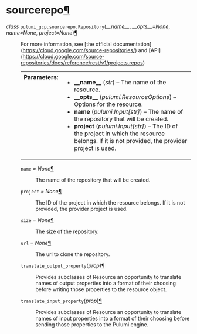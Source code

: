<div class="section" id="module-pulumi_gcp.sourcerepo">
<span id="sourcerepo"></span><h1>sourcerepo<a class="headerlink" href="#module-pulumi_gcp.sourcerepo" title="Permalink to this headline">¶</a></h1>
<dl class="class">
<dt id="pulumi_gcp.sourcerepo.Repository">
<em class="property">class </em><code class="descclassname">pulumi_gcp.sourcerepo.</code><code class="descname">Repository</code><span class="sig-paren">(</span><em>__name__</em>, <em>__opts__=None</em>, <em>name=None</em>, <em>project=None</em><span class="sig-paren">)</span><a class="headerlink" href="#pulumi_gcp.sourcerepo.Repository" title="Permalink to this definition">¶</a></dt>
<dd><p>For more information, see [the official
documentation](<a class="reference external" href="https://cloud.google.com/source-repositories/">https://cloud.google.com/source-repositories/</a>) and
[API](<a class="reference external" href="https://cloud.google.com/source-repositories/docs/reference/rest/v1/projects.repos">https://cloud.google.com/source-repositories/docs/reference/rest/v1/projects.repos</a>)</p>
<table class="docutils field-list" frame="void" rules="none">
<col class="field-name" />
<col class="field-body" />
<tbody valign="top">
<tr class="field-odd field"><th class="field-name">Parameters:</th><td class="field-body"><ul class="first last simple">
<li><strong>__name__</strong> (<em>str</em>) – The name of the resource.</li>
<li><strong>__opts__</strong> (<em>pulumi.ResourceOptions</em>) – Options for the resource.</li>
<li><strong>name</strong> (<em>pulumi.Input</em><em>[</em><em>str</em><em>]</em>) – The name of the repository that will be created.</li>
<li><strong>project</strong> (<em>pulumi.Input</em><em>[</em><em>str</em><em>]</em>) – The ID of the project in which the resource belongs. If it
is not provided, the provider project is used.</li>
</ul>
</td>
</tr>
</tbody>
</table>
<dl class="attribute">
<dt id="pulumi_gcp.sourcerepo.Repository.name">
<code class="descname">name</code><em class="property"> = None</em><a class="headerlink" href="#pulumi_gcp.sourcerepo.Repository.name" title="Permalink to this definition">¶</a></dt>
<dd><p>The name of the repository that will be created.</p>
</dd></dl>

<dl class="attribute">
<dt id="pulumi_gcp.sourcerepo.Repository.project">
<code class="descname">project</code><em class="property"> = None</em><a class="headerlink" href="#pulumi_gcp.sourcerepo.Repository.project" title="Permalink to this definition">¶</a></dt>
<dd><p>The ID of the project in which the resource belongs. If it
is not provided, the provider project is used.</p>
</dd></dl>

<dl class="attribute">
<dt id="pulumi_gcp.sourcerepo.Repository.size">
<code class="descname">size</code><em class="property"> = None</em><a class="headerlink" href="#pulumi_gcp.sourcerepo.Repository.size" title="Permalink to this definition">¶</a></dt>
<dd><p>The size of the repository.</p>
</dd></dl>

<dl class="attribute">
<dt id="pulumi_gcp.sourcerepo.Repository.url">
<code class="descname">url</code><em class="property"> = None</em><a class="headerlink" href="#pulumi_gcp.sourcerepo.Repository.url" title="Permalink to this definition">¶</a></dt>
<dd><p>The url to clone the repository.</p>
</dd></dl>

<dl class="method">
<dt id="pulumi_gcp.sourcerepo.Repository.translate_output_property">
<code class="descname">translate_output_property</code><span class="sig-paren">(</span><em>prop</em><span class="sig-paren">)</span><a class="headerlink" href="#pulumi_gcp.sourcerepo.Repository.translate_output_property" title="Permalink to this definition">¶</a></dt>
<dd><p>Provides subclasses of Resource an opportunity to translate names of output properties
into a format of their choosing before writing those properties to the resource object.</p>
</dd></dl>

<dl class="method">
<dt id="pulumi_gcp.sourcerepo.Repository.translate_input_property">
<code class="descname">translate_input_property</code><span class="sig-paren">(</span><em>prop</em><span class="sig-paren">)</span><a class="headerlink" href="#pulumi_gcp.sourcerepo.Repository.translate_input_property" title="Permalink to this definition">¶</a></dt>
<dd><p>Provides subclasses of Resource an opportunity to translate names of input properties into
a format of their choosing before sending those properties to the Pulumi engine.</p>
</dd></dl>

</dd></dl>

</div>
